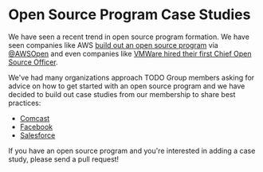 # Open Source Program Case Studies

We have seen a recent trend in open source program formation. We have seen companies like AWS [build out an open source program](http://fortune.com/2016/12/01/amazon-open-source-guru/) via [@AWSOpen](https://twitter.com/AWSOpen) and even companies like [VMWare hired their first Chief Open Source Officer](https://thenewstack.io/makers-dirk-hohndel-vmware-role-open-source-commercial-software/). 

We've had many organizations approach TODO Group members asking for advice on how to get started with an open source program and we have decided to build out case studies from our membership to share best practices:

* [Comcast](comcast.md)
* [Facebook](facebook.md)
* [Salesforce](salesforce.md)

If you have an open source program and you're interested in adding a case study, please send a pull request!
